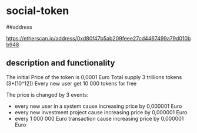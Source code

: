 # social-token

##address

https://etherscan.io/address/0xd80f47b5ab209feee27cd4467499a79d010bb948

## description and functionality

The initial Price of the token is 0,0001 Euro
Total supply 3 trillions tokens (3*(10^12))
Every new user get 10 000 tokens for free

The price is changed by 3 events:
- every new user in a system cause increasing price by 0,000001 Euro
- every new investment project cause increasing price by 0,000001 Euro
- every 1 000 000 Euro transaction cause increasing price by 0,000001 Euro


